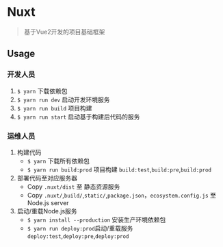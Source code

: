 # Nuxt
> 基于Vue2开发的项目基础框架

## Usage

### 开发人员
1. `$ yarn` 下载依赖包
2. `$ yarn run dev` 启动开发环境服务
3. `$ yarn run build` 项目构建
4. `$ yarn run start` 启动基于构建后代码的服务

### 运维人员
1. 构建代码
    - `$ yarn` 下载所有依赖包
    - `$ yarn run build:prod` 项目构建 `build:test`,`build:pre`,`build:prod`
2. 部署代码至对应服务器
    - Copy `.nuxt/dist` 至 静态资源服务
    - Copy `.nuxt/`,`build/`,`static/`,`package.json`，`ecosystem.config.js` 至 Node.js server
3. 启动/重载Node.js服务
    - `$ yarn install --production` 安装生产环境依赖包
    - `$ yarn run deploy:prod`启动/重载服务 `deploy:test`,`deploy:pre`,`deploy:prod`